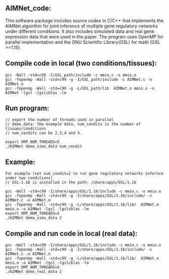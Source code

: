 AIMNet_code:
----------

This software package includes source codes in C/C++ that implements the AIMNet algoirthm for joint inference of multiple gene regulatory networks under different conditions. It also includes simulated data and real gene expression data that were used in the paper. 
The program uses OpenMP for parallel implementation and the GNU Scientific Library(GSL) for math (GSL >=1.15).


Compile code in local (two conditions/tissues):
----------
	gcc -Wall -std=c99 -I/GSL_path/include -c mmio.c -o mmio.o
	gcc -fopenmp -Wall -std=c99 -g -I/GSL_path/include -c AIMNet.c -o AIMNet.o
	gcc -fopenmp -Wall -std=c99 -g -L/GSL_path/lib  AIMNet.o mmio.o -o AIMNet -lgsl -lgslcblas -lm

Run program:
----------
	// export the number of threads used in parallel
	// demo_data: the example data, num_condits is the number of tissues/conditions
	// num_condits can be 2,3,4 and 5.
 
	export OMP_NUM_THREADS=5
	./AIMNet demo_simu_data num_condit

Example: 
----------
	For example (set num_condit=2 to run gene regulatory networks infernce under two conditions)
	// GSL-1.16 is installed in the path: /share/apps/GSL/1.16

	gcc -Wall -std=c99 -I/share/apps/GSL/1.16/include -c mmio.c -o mmio.o 
	gcc -fopenmp -Wall -std=c99 -g -I/share/apps/GSL/1.16/include/ -c AIMNet.c -o AIMNet.o 
	gcc -fopenmp -Wall -std=c99 -g -L/share/apps/GSL/1.16/lib/  AIMNet.o mmio.o -o AIMNet -lgsl -lgslcblas -lm 
	export OMP_NUM_THREADS=5 
	./AIMNet demo_simu_data 2 


Compile and run code in local (real data):
----------
	gcc -Wall -std=c99 -I/share/apps/GSL/1.16/include -c mmio.c -o mmio.o
	gcc -fopenmp -Wall -std=c99 -g -I/share/apps/GSL/1.16/include/ -c AIMNet.c -o AIMNet.o
	gcc -fopenmp -Wall -std=c99 -g -L/share/apps/GSL/1.16/lib/  AIMNet.o mmio.o -o AIMNet -lgsl -lgslcblas -lm
	export OMP_NUM_THREADS=5
	./AIMNet demo_real_data 2








